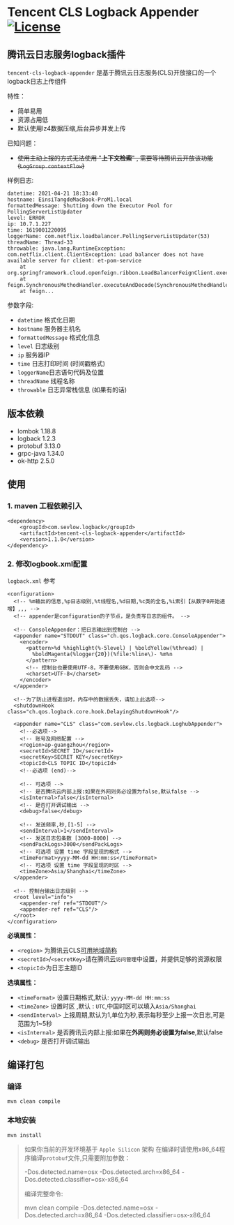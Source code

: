 # Tencent CLS Logback Appender [![License](https://img.shields.io/badge/License-Apache%202.0-blue.svg)](https://opensource.org/licenses/Apache-2.0)



## 腾讯云日志服务logback插件

`tencent-cls-logback-appender` 是基于腾讯云日志服务(CLS)开放接口的一个logback日志上传组件

特性：

- 简单易用
- 资源占用低
- 默认使用lz4数据压缩,后台异步并发上传

已知问题：

- ~~使用主动上报的方式无法使用 "**上下文检索**" , 需要等待腾讯云开放该功能 (`LogGroup.contextFlow`)~~


样例日志:
```
datetime: 2021-04-21 18:33:40
hostname: EinsiTangdeMacBook-ProM1.local
formattedMessage: Shutting down the Executor Pool for PollingServerListUpdater
level: ERROR
ip: 10.7.1.227
time: 1619001220095
loggerName: com.netflix.loadbalancer.PollingServerListUpdater(53)
threadName: Thread-33
throwable: java.lang.RuntimeException: com.netflix.client.ClientException: Load balancer does not have available server for client: et-pom-service
	at org.springframework.cloud.openfeign.ribbon.LoadBalancerFeignClient.execute(LoadBalancerFeignClient.java:90)
	at feign.SynchronousMethodHandler.executeAndDecode(SynchronousMethodHandler.java:110)
	at feign...
```
参数字段:
+ `datetime`  格式化日期
+ `hostname` 服务器主机名
+ `formattedMessage` 格式化信息
+ `level` 日志级别
+ `ip` 服务器IP
+ `time` 日志打印时间 (时间戳格式)
+ `loggerName`日志语句代码及位置
+ `threadName` 线程名称
+ `throwable` 日志异常栈信息 (如果有的话)

## 版本依赖
* lombok 1.18.8
* logback 1.2.3
* protobuf 3.13.0
* grpc-java 1.34.0
* ok-http 2.5.0


## 使用

###  1. maven 工程依赖引入

```
<dependency>
    <groupId>com.sevlow.logback</groupId>
    <artifactId>tencent-cls-logback-appender</artifactId>
    <version>1.1.0</version>
</dependency>
```

### 2. 修改logbook.xml配置

`logback.xml` 参考
```
<configuration>
  <!-- %m输出的信息,%p日志级别,%t线程名,%d日期,%c类的全名,%i索引【从数字0开始递增】,,, -->
  <!-- appender是configuration的子节点，是负责写日志的组件。 -->

  <!-- ConsoleAppender：把日志输出到控制台 -->
  <appender name="STDOUT" class="ch.qos.logback.core.ConsoleAppender">
    <encoder>
      <pattern>%d %highlight(%-5level) | %boldYellow(%thread) |
        %boldMagenta(%logger{20})(%file:%line\)- %m%n
      </pattern>
      <!-- 控制台也要使用UTF-8，不要使用GBK，否则会中文乱码 -->
      <charset>UTF-8</charset>
    </encoder>
  </appender>

  <!--为了防止进程退出时，内存中的数据丢失，请加上此选项-->
  <shutdownHook class="ch.qos.logback.core.hook.DelayingShutdownHook"/>

  <appender name="CLS" class="com.sevlow.cls.logback.LoghubAppender">
    <!--必选项-->
    <!-- 账号及网络配置 -->
    <region>ap-guangzhou</region>
    <secretId>SECRET ID</secretId>
    <secretKey>SECRET KEY</secretKey>
    <topicId>CLS TOPIC ID</topicId>
    <!--必选项 (end)-->

    <!-- 可选项 -->
    <!-- 是否腾讯云内部上报:如果在外网则务必设置为false,默认false -->
    <isInternal>false</isInternal>
    <!-- 是否打开调试输出 -->
    <debug>false</debug>

    <!-- 发送频率,秒,[1-5] -->
    <sendInterval>1</sendInterval>
    <!-- 发送日志包条数 [3000-8000] -->
    <sendPackLogs>3000</sendPackLogs>
    <!-- 可选项 设置 time 字段呈现的格式 -->
    <timeFormat>yyyy-MM-dd HH:mm:ss</timeFormat>
    <!-- 可选项 设置 time 字段呈现的时区 -->
    <timeZone>Asia/Shanghai</timeZone>
  </appender>

  <!-- 控制台输出日志级别 -->
  <root level="info">
    <appender-ref ref="STDOUT"/>
    <appender-ref ref="CLS"/>
  </root>
</configuration>
```
**必填属性：**

+ `<region>` 为腾讯云CLS[可用地域简称](https://cloud.tencent.com/document/product/614/18940)
+ `<secretId>`/`<secretKey>`请在腾讯云`访问管理`中设置，并提供足够的资源权限
+ `<topicId>`为日志主题ID

**选填属性：**
+ `<timeFormat>` 设置日期格式,默认: `yyyy-MM-dd HH:mm:ss`
+ `<timeZone>` 设置时区 ,默认 : `UTC`,中国时区可以填入`Asia/Shanghai`
+ `<sendInterval>` 上报周期,默认为1,单位为秒,表示每秒至少上报一次日志,可是范围为1~5秒
+ `<isInternal>` 是否腾讯云内部上报:如果在**外网则务必设置为false**,默认false
+ `<debug>` 是否打开调试输出

## 编译打包

### 编译
`mvn clean compile`

### 本地安装
`mvn install`

> 如果你当前的开发环境基于 `Apple Silicon` 架构
> 在编译时请使用x86_64程序编译`protobuf`文件,只需要附加参数：
>
>  -Dos.detected.name=osx -Dos.detected.arch=x86_64 -Dos.detected.classifier=osx-x86_64 
>
> 编译完整命令:
>
> mvn clean compile  -Dos.detected.name=osx -Dos.detected.arch=x86_64 -Dos.detected.classifier=osx-x86_64 